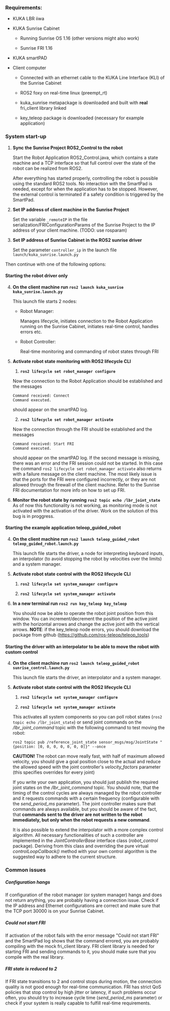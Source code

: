 ### Requirements:

- KUKA LBR iiwa

- KUKA Sunrise Cabinet

  - Running Sunrise OS 1.16 (other versions might also work)

  - Sunrise FRI 1.16

- KUKA smartPAD

- Client computer

  - Connected with an ethernet cable to the KUKA Line Interface (KLI) of the Sunrise Cabinet

  - ROS2 foxy on real-time linux (preempt_rt)

  - kuka_sunrise metapackage is downloaded and built with **real** fri_client library linked

  - key_teleop package is downloaded (necessary for example application)

### System start-up

1. **Sync the Sunrise Project ROS2_Control to the robot**

   Start the Robot Application ROS2_Control.java, which contains a state machine and a TCP interface so that full control over the state of the robot can be realized from ROS2.

   After everything has started properly, controlling the robot is possible using the standard ROS2 tools. No interaction with the SmartPad is needed, except for when the application has to be stopped. However, the external control is terminated if a safety condition is triggered by the SmartPad.

2. **Set IP address of client machine in the Sunrise Project**

   Set the variable `_remoteIP` in the file serialization/FRIConfigurationParams of the Sunrise Project to the IP address of your client machine. (TODO: use rosparam)

3. **Set IP address of Sunrise Cabinet in the ROS2 sunrise driver**

   Set the parameter `controller_ip` in the launch file `launch/kuka_sunrise.launch.py`

Then continue with one of the following options:

#### Starting the robot driver only

4. **On the client machine run `ros2 launch kuka_sunrise kuka_sunrise.launch.py`**

   This launch file starts 2 nodes:

   - Robot Manager:

     Manages lifecycle, initiates connection to the Robot Application running on the Sunrise Cabinet, initiates real-time control, handles errors etc.

   - Robot Controller:

     Real-time monitoring and commanding of robot states through FRI

5. **Activate robot state monitoring with ROS2 lifecycle CLI**

   1. **`ros2 lifecycle set robot_manager configure`**

   Now the connection to the Robot Application should be established and the messages

   ```
   Command received: Connect
   Command executed.
   ```

   should appear on the smartPAD log.

   2. **`ros2 lifecycle set robot_manager activate`**

   Now the connection through the FRI should be established and the messages

   ```
   Command received: Start FRI
   Command executed.
   ```

   should appear on the smartPAD log. If the second message is missing, there was an error and the FRI session could not be started. In this case the command `ros2 lifecycle set robot_manager activate` also returns with a failure message on the client machine. The most likely issue is that the ports for the FRI were configured incorrectly, or they are not allowed through the firewall of the client machine. Refer to the Sunrise FRI documentation for more info on how to set up FRI.

6. **Monitor the robot state by running `ros2 topic echo /lbr_joint_state`**
  As of now this functionality is not working, as monitoring mode is not activated with the activation of the driver. Work on the solution of this bug is in proggress.

#### Starting the example application teleop_guided_robot

4. **On the client machine run `ros2 launch teleop_guided_robot teleop_guided_robot.launch.py`**

   This launch file starts the driver, a node for interpreting keyboard inputs, an interpolator (to avoid stopping the robot by velocities over the limits) and a system manager.

5. **Activate robot state control with the ROS2 lifecycle CLI**

   1. **`ros2 lifecycle set system_manager configure`**

   2. **`ros2 lifecycle set system_manager activate`**

6. **In a new terminal run `ros2 run key_teleop key_teleop`**

   You should now be able to operate the robot joint position from this window. You can increment/decrement the position of the active joint with the horizontal arrows and change the active joint with the vertical arrows.
   **NOTE**: if the key_teleop node errors, you should download the package from github (https://github.com/ros-teleop/teleop_tools)


#### Starting the driver with an interpolator to be able to move the robot with custom control

4. **On the client machine run `ros2 launch teleop_guided_robot sunrise_control.launch.py`**

   This launch file starts the driver, an interpolator and a system manager.

5. **Activate robot state control with the ROS2 lifecycle CLI**

   1. **`ros2 lifecycle set system_manager configure`**

   2. **`ros2 lifecycle set system_manager activate`**

   This activates all system components so you can poll robot states (`ros2 topic echo /lbr_joint_state`) or send joint commands on the _/lbr_joint_command_ topic with the following command to test moving the robot:

   `ros2 topic pub /reference_joint_state sensor_msgs/msg/JointState "{position: [0, 0, 0, 0, 0, 0, 0]}" --once`

   **CAUTION!** The robot can move really fast, with half of maximum allowed velocity, you should give a goal position close to the actual and reduce the allowed speed with the joint controller's _velocity_factors_ parameter (this specifies overrides for every joint)

   If you write your own application, you should just publish the required joint states on the _/lbr_joint_command_ topic. You should note, that the timing of the control cycles are always managed by the robot controller and it requests commands with a certain frequency (configurable with the _send_period_ms_ parameter). The joint controller makes sure that commands are always available, but you should be aware of the fact, that **commands sent to the driver are not written to the robot immediately, but only when the robot requests a new command**.

   It is also possible to extend the interpolator with a more complex control algorithm. All necessary functionalities of such a controller are implemented in the _JointControllerBase_ interface class (_robot_control_ package). Deriving from this class and overriding the pure virtual _controlLoopCallback()_ method with your own control algorithm is the suggested way to adhere to the current structure.


### Common issues

##### Configuration hangs

If configuration of the robot manager (or system manager) hangs and does not return anything, you are probably having a connection issue. Check if the IP address and Ethernet configurations are correct and make sure that the TCP port 30000 is on your Sunrise Cabinet.

##### Could not start FRI

If activation of the robot fails with the error message "Could not start FRI" and the SmartPad log shows that the command errored, you are probably compiling with the mock fri_client library. FRI client library is needed for starting FRI and sending commands to it, you should make sure that you compile with the real library.

##### FRI state is reduced to 2

If FRI state transitions to 2 and control stops during motion, the connection quality is not good enough for real-time communication. FRI has strict QoS policies that stop control by high jitter or latency, if such problems occur often, you should try to increase cycle time (_send_period_ms_ parameter) or check if your system is really capable to fulfill real-time requirements.
